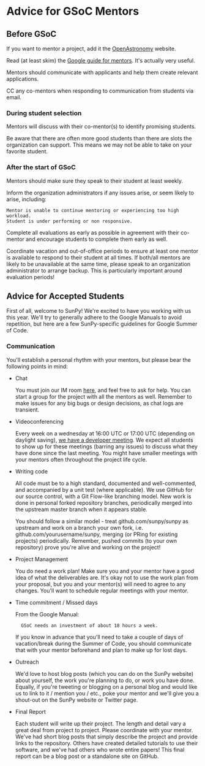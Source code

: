 # Advice for GSoC Mentors

## Before GSoC

If you want to mentor a project, add it the [OpenAstronomy](https://github.com/OpenAstronomy/openastronomy.github.io/) website.

Read (at least skim) the [Google guide for mentors](https://google.github.io/gsocguides/mentor/).
It's actually very useful.

Mentors should communicate with applicants and help them create relevant applications.

CC any co-mentors when responding to communication from students via email.

### During student selection

Mentors will discuss with their co-mentor(s) to identify promising students.

Be aware that there are often more good students than there are slots the organization can support.
This means we may not be able to take on your favorite student.

### After the start of GSoC

Mentors should make sure they speak to their student at least weekly.

Inform the organization administrators if any issues arise, or seem likely to arise, including:

    Mentor is unable to continue mentoring or experiencing too high workload.
    Student is under performing or non responsive.

Complete all evaluations as early as possible in agreement with their co-mentor and encourage students to complete them early as well.

Coordinate vacation and out-of-office periods to ensure at least one mentor is available to respond to their student at all times.
If both/all mentors are likely to be unavailable at the same time, please speak to an organization administrator to arrange backup.
This is particularly important around evaluation periods!

## Advice for Accepted Students

First of all, welcome to SunPy!
We're excited to have you working with us this year.
We'll try to generally adhere to the Google Manuals to avoid repetition, but here are a few SunPy-specific guidelines for Google Summer of Code.

### Communication

You'll establish a personal rhythm with your mentors, but please bear the following points in mind:

* Chat

    You must join our IM room [here](https://matrix.to/#/#sunpy:openastronomy.org), and feel free to ask for help.
    You can start a group for the project with all the mentors as well.
    Remember to make issues for any big bugs or design decisions, as chat logs are transient.

* Videoconferencing

    Every week on a wednesday at 16:00 UTC or 17:00 UTC (depending on daylight saving), [we have a developer meeting](https://sunpy.org/jitsi).
    We expect all students to show up for these meetings (barring any issues) to discuss what they have done since the last meeting.
    You might have smaller meetings with your mentors often throughout the project life cycle.

* Writing code

    All code must be to a high standard, documented and well-commented, and accompanied by a unit test (where applicable).
    We use GitHub for our source control, with a Git Flow-like branching model.
    New work is done in personal forked repository branches, periodically merged into the upstream master branch when it appears stable.

    You should follow a similar model - treat github.com/sunpy/sunpy as upstream and work on a branch your own fork, i.e. github.com/yourusername/sunpy, merging (or PRing for existing projects) periodically.
    Remember, pushed commits (to your own repository) prove you're alive and working on the project!

* Project Management

    You do need a work plan!
    Make sure you and your mentor have a good idea of what the deliverables are.
    It's okay not to use the work plan from your proposal, but you and your mentor(s) will need to agree to any changes.
    You'll want to schedule regular meetings with your mentor.

* Time commitment / Missed days

    From the Google Manual:

        GSoC needs an investment of about 18 hours a week.

    If you know in advance that you'll need to take a couple of days of vacation/break during the Summer of Code, you should communicate that with your mentor beforehand and plan to make up for lost days.

* Outreach

    We'd love to host blog posts (which you can do on the SunPy website) about yourself, the work you're planning to do, or work you have done.
    Equally, if you're tweeting or blogging on a personal blog and would like us to link to it / mention you / etc., poke your mentor and we'll give you a shout-out on the SunPy website or Twitter page.

* Final Report

    Each student will write up their project.
    The length and detail vary a great deal from project to project.
    Please coordinate with your mentor.
    We've had short blog posts that simply describe the project and provide links to the repository.
    Others have created detailed tutorials to use their software, and we've had others who wrote entire papers!
    This final report can be a blog post or a standalone site on GitHub.
